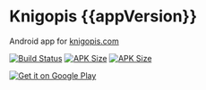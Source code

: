 # Knigopis {{appVersion}}
Android app for [knigopis.com](https://www.knigopis.com)

[![Build Status](https://travis-ci.org/sirekanyan/knigopis.svg?branch=master)](https://travis-ci.org/sirekanyan/knigopis)
[![APK Size](https://img.shields.io/badge/apk%20size-{{apkSize}}%20MB-brightgreen.svg)](https://travis-ci.org/sirekanyan/knigopis)
[![APK Size](https://img.shields.io/badge/API-{{minSdkVersion}}%2B-brightgreen.svg)](https://source.android.com/setup/start/build-numbers)

<a href='https://play.google.com/store/apps/details?id=com.sirekanyan.knigopis'><img alt='Get it on Google Play' src='https://play.google.com/intl/en_us/badges/images/generic/en_badge_web_generic.png'/></a>
